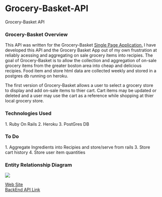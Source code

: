 # Grocery-Basket-API
Grocery-Basket API

<h3> Grocery-Basket Overview </h3>
  <p> This API was written for the Grocery-Basket
<a href='https://jolavb.github.io/Grocery-Basket//'> Single Page Application.</a> I have developed this API and the Grocery Basket App out of my own frustration at reliably acessing and aggregating
on sale grocery items into recipies. The goal of Grocery-Basket is to allow
the collection and aggregation of on-sale grocery items from the greater boston area into cheap and delicious recipies. Food item and store html
data are collected weekly and stored in a postgres db running on heroku.</br></p>

   <p>The first version of Grocery-Basket allows a user to select a grocery store to display and add on-sale items to thier cart. Cart
items may be updated or deleted and a user may use the cart as a reference while shopping at thier local grocery store. </p>



<h3>Technologies Used</h3>
1. Ruby On Rails
2. Heroku
3. PostGres DB


<h3>To Do </h3>
1. Aggregate Ingredients into Recipies and store/serve from rails
3. Store cart history
4. Store user item quantities

<h3> Entity Relationship Diagram </h3>
<img src='https://i.imgur.com/YB41yM0.png'>

<a href='https://jolavb.github.io/Grocery-Basket//'> Web Site </a></br>
<a href='https://grocery-basket.herokuapp.com/'> BackEnd API Link</a>
